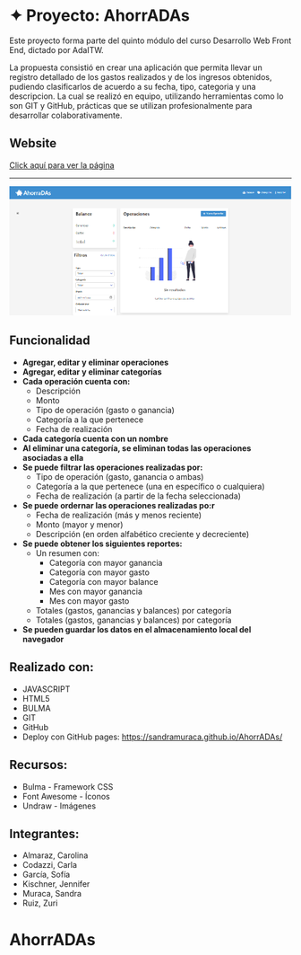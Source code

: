 # ✦ Proyecto: **AhorrADAs**

Este proyecto forma parte del quinto módulo del curso Desarrollo Web Front End, dictado por AdaITW.

La propuesta consistió en crear una aplicación que permita llevar un registro detallado de los gastos realizados y de los ingresos obtenidos, pudiendo clasificarlos de acuerdo a su fecha, tipo, categoria y una descripcion. La cual se realizó en equipo, utilizando herramientas como lo son GIT y GitHub, prácticas que se utilizan profesionalmente para desarrollar colaborativamente.

## Website

[Click aquí para ver la página](https://sandramuraca.github.io/AhorrADAs/)

---

![Image text](/imagen-proyecto.png)

## Funcionalidad

- **Agregar, editar y eliminar operaciones**
- **Agregar, editar y eliminar categorías**
- **Cada operación cuenta con:**
  - Descripción
  - Monto
  - Tipo de operación (gasto o ganancia)
  - Categoría a la que pertenece
  - Fecha de realización
- **Cada categoría cuenta con un nombre**
- **Al eliminar una categoría, se eliminan todas las operaciones asociadas a ella**
- **Se puede filtrar las operaciones realizadas por:**
  - Tipo de operación (gasto, ganancia o ambas)
  - Categoría a la que pertenece (una en específico o cualquiera)
  - Fecha de realización (a partir de la fecha seleccionada)
- **Se puede ordernar las operaciones realizadas po:r**
  - Fecha de realización (más y menos reciente)
  - Monto (mayor y menor)
  - Descripción (en orden alfabético creciente y decreciente)
- **Se puede obtener los siguientes reportes:**
  - Un resumen con:
    - Categoría con mayor ganancia
    - Categoría con mayor gasto
    - Categoría con mayor balance
    - Mes con mayor ganancia
    - Mes con mayor gasto
  - Totales (gastos, ganancias y balances) por categoría
  - Totales (gastos, ganancias y balances) por categoría
- **Se pueden guardar los datos en el almacenamiento local del navegador**

## Realizado con:

- JAVASCRIPT
- HTML5
- BULMA
- GIT
- GitHub
- Deploy con GitHub pages: https://sandramuraca.github.io/AhorrADAs/

## Recursos:

- Bulma - Framework CSS
- Font Awesome - Íconos
- Undraw - Imágenes

## Integrantes:

- Almaraz, Carolina
- Codazzi, Carla
- García, Sofía
- Kischner, Jennifer
- Muraca, Sandra
- Ruiz, Zuri
# AhorrADAs
